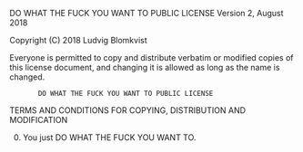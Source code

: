  DO WHAT THE FUCK YOU WANT TO PUBLIC LICENSE
                   Version 2, August 2018
 
Copyright (C) 2018 Ludvig Blomkvist

Everyone is permitted to copy and distribute verbatim or modified
copies of this license document, and changing it is allowed as long
as the name is changed.
 
           DO WHAT THE FUCK YOU WANT TO PUBLIC LICENSE
  TERMS AND CONDITIONS FOR COPYING, DISTRIBUTION AND MODIFICATION

 0. You just DO WHAT THE FUCK YOU WANT TO.
